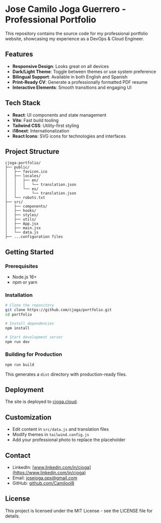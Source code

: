 # Jose Camilo Joga Guerrero - Professional Portfolio

This repository contains the source code for my professional portfolio website, showcasing my experience as a DevOps & Cloud Engineer.

## Features

- **Responsive Design**: Looks great on all devices
- **Dark/Light Theme**: Toggle between themes or use system preference
- **Bilingual Support**: Available in both English and Spanish
- **Print-Ready CV**: Generate a professionally formatted PDF resume
- **Interactive Elements**: Smooth transitions and engaging UI

## Tech Stack

- **React**: UI components and state management
- **Vite**: Fast build tooling
- **Tailwind CSS**: Utility-first styling
- **i18next**: Internationalization
- **React Icons**: SVG icons for technologies and interfaces

## Project Structure

```
cjoga-portfolio/
├── public/
│   ├── favicon.ico
│   ├── locales/
│   │   ├── en/
│   │   │   └── translation.json
│   │   └── es/
│   │       └── translation.json
│   └── robots.txt
├── src/
│   ├── components/
│   ├── hooks/
│   ├── styles/
│   ├── utils/
│   ├── App.jsx
│   ├── main.jsx
│   └── data.js
├── ...configuration files
```

## Getting Started

### Prerequisites

- Node.js 16+
- npm or yarn

### Installation

```bash
# Clone the repository
git clone https://github.com/cjoga/portfolio.git
cd portfolio

# Install dependencies
npm install

# Start development server
npm run dev
```

### Building for Production

```bash
npm run build
```

This generates a `dist` directory with production-ready files.

## Deployment

The site is deployed to [cjoga.cloud](https://cjoga.cloud).

## Customization

- Edit content in `src/data.js` and translation files
- Modify themes in `tailwind.config.js`
- Add your professional photo to replace the placeholder

## Contact

- LinkedIn: [www.linkedin.com/in/cjoga](https://www.linkedin.com/in/cjoga)
- Email: [josejoga.opx@gmail.com](mailto:josejoga.opx@gmail.com)
- GitHub: [github.com/Camilool8](https://github.com/Camilool8)

## License

This project is licensed under the MIT License - see the LICENSE file for details.
